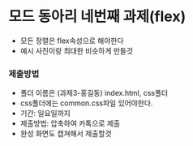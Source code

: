 # 모드 동아리 네번째 과제(flex)
- 모든 정렬은 flex속성으로 해야한다
- 예시 사진이랑 최대한 비슷하게 만들것

### 제출방법
- 폴더 이름은 (과제3-홍길동) index.html, css폴더 
- css폴더에는 common.css파일 있어야한다.
- 기간: 일요일까지
- 제출방법: 압축하여 카톡으로 제출 
- 완성 화면도 캡쳐해서 제출할것

